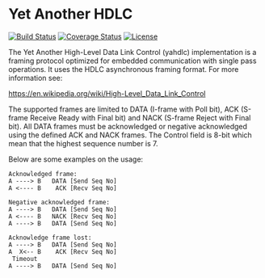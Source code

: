 # Yet Another HDLC

[![Build Status](https://travis-ci.org/bang-olufsen/yahdlc.png)](https://travis-ci.org/bang-olufsen/yahdlc) [![Coverage Status](https://coveralls.io/repos/bang-olufsen/yahdlc/badge.svg?branch=master&service=github)](https://coveralls.io/github/bang-olufsen/yahdlc?branch=master) [![License](https://img.shields.io/github/license/mashape/apistatus.svg)](LICENSE)

The Yet Another High-Level Data Link Control (yahdlc) implementation is a framing protocol optimized for embedded communication with single pass operations. It uses the HDLC asynchronous framing format. For more information see:

https://en.wikipedia.org/wiki/High-Level_Data_Link_Control

The supported frames are limited to DATA (I-frame with Poll bit), ACK (S-frame Receive Ready with Final bit) and NACK (S-frame Reject with Final bit). All DATA frames must be acknowledged or negative acknowledged using the defined ACK and NACK frames. The Control field is 8-bit which mean that the highest sequence number is 7.

Below are some examples on the usage:

```
Acknowledged frame:
A ----> B   DATA [Send Seq No]
A <---- B    ACK [Recv Seq No]

Negative acknowledged frame:
A ----> B   DATA [Send Seq No]
A <---- B   NACK [Recv Seq No]
A ----> B   DATA [Send Seq No]

Acknowledge frame lost:
A ----> B   DATA [Send Seq No]
A  X<-- B    ACK [Recv Seq No]
 Timeout
A ----> B   DATA [Send Seq No]
```
